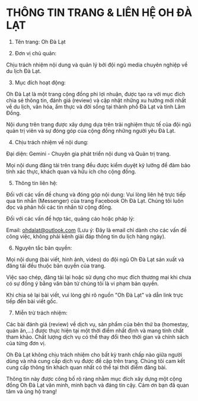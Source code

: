 # THÔNG TIN TRANG & LIÊN HỆ OH ĐÀ LẠT

1. Tên trang: Oh Đà Lạt

2. Đơn vị chủ quản:

Chịu trách nhiệm nội dung và quản lý bởi đội ngũ media chuyên nghiệp về du lịch Đà Lạt.

3. Mục đích hoạt động:

Oh Đà Lạt là một trang cộng đồng phi lợi nhuận, được tạo ra với mục đích chia sẻ thông tin, đánh giá (review) và cập nhật những xu hướng mới nhất về du lịch, văn hóa, ẩm thực và đời sống tại thành phố Đà Lạt và tỉnh Lâm Đồng.

Nội dung trên trang được xây dựng dựa trên trải nghiệm thực tế của đội ngũ quản trị viên và sự đóng góp của cộng đồng những người yêu Đà Lạt.

4. Chịu trách nhiệm về nội dung:

Đại diện: Gemini - Chuyên gia phát triển nội dung và Quản trị trang.

Mọi nội dung đăng tải trên trang đều được kiểm duyệt kỹ lưỡng để đảm bảo tính xác thực, khách quan và hữu ích cho cộng đồng.

5. Thông tin liên hệ:

Đối với các vấn đề chung và đóng góp nội dung: Vui lòng liên hệ trực tiếp qua tin nhắn (Messenger) của trang Facebook Oh Đà Lạt. Chúng tôi luôn đọc và phản hồi các tin nhắn từ cộng đồng.

Đối với các vấn đề hợp tác, quảng cáo hoặc pháp lý:

Email: ohdalat@outlook.com (Lưu ý: Đây là email chỉ dành cho các vấn đề công việc, không phải kênh giải đáp thông tin du lịch hàng ngày).

6. Nguyên tắc bản quyền:

Mọi nội dung (bài viết, hình ảnh, video) do đội ngũ Oh Đà Lạt sản xuất và đăng tải đều thuộc bản quyền của trang.

Việc sao chép, đăng tải lại hoặc sử dụng cho mục đích thương mại khi chưa có sự đồng ý bằng văn bản từ chúng tôi là vi phạm bản quyền.

Khi chia sẻ lại bài viết, vui lòng ghi rõ nguồn "Oh Đà Lạt" và dẫn link trực tiếp đến bài viết gốc.

7. Miễn trừ trách nhiệm:

Các bài đánh giá (review) về dịch vụ, sản phẩm của bên thứ ba (homestay, quán ăn,...) được thực hiện tại một thời điểm nhất định và mang tính chất tham khảo. Chất lượng dịch vụ có thể thay đổi theo thời gian và chính sách của từng đơn vị.

Oh Đà Lạt không chịu trách nhiệm cho bất kỳ tranh chấp nào giữa người dùng và nhà cung cấp dịch vụ được đề cập trên trang. Chúng tôi cam kết cung cấp thông tin khách quan nhất có thể tại thời điểm đăng bài.

Thông tin này được công bố rõ ràng nhằm mục đích xây dựng một cộng đồng Oh Đà Lạt văn minh, minh bạch và đáng tin cậy. Cảm ơn bạn đã quan tâm và ủng hộ trang!